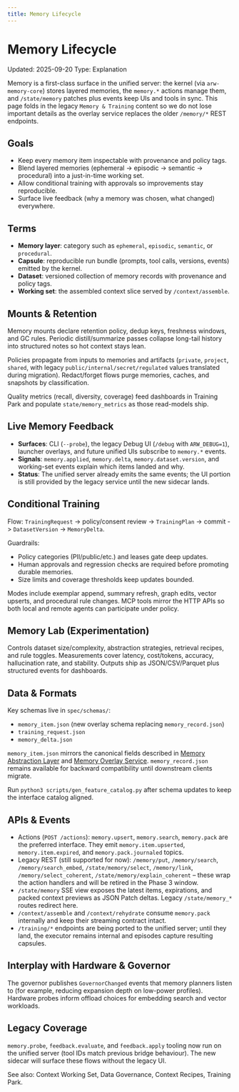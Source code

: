 ```yaml
---
title: Memory Lifecycle
---
```


# Memory Lifecycle

Updated: 2025-09-20
Type: Explanation

Memory is a first-class surface in the unified server: the kernel (via `arw-memory-core`) stores layered memories, the `memory.*` actions manage them, and `/state/memory` patches plus events keep UIs and tools in sync. This page folds in the legacy `Memory & Training` content so we do not lose important details as the overlay service replaces the older `/memory/*` REST endpoints.

## Goals
- Keep every memory item inspectable with provenance and policy tags.
- Blend layered memories (ephemeral -> episodic -> semantic -> procedural) into a just-in-time working set.
- Allow conditional training with approvals so improvements stay reproducible.
- Surface live feedback (why a memory was chosen, what changed) everywhere.

## Terms
- **Memory layer**: category such as `ephemeral`, `episodic`, `semantic`, or `procedural`.
- **Capsule**: reproducible run bundle (prompts, tool calls, versions, events) emitted by the kernel.
- **Dataset**: versioned collection of memory records with provenance and policy tags.
- **Working set**: the assembled context slice served by `/context/assemble`.

## Mounts & Retention
Memory mounts declare retention policy, dedup keys, freshness windows, and GC rules. Periodic distill/summarize passes collapse long-tail history into structured notes so hot context stays lean.

Policies propagate from inputs to memories and artifacts (`private`, `project`, `shared`, with legacy `public/internal/secret/regulated` values translated during migration). Redact/forget flows purge memories, caches, and snapshots by classification.

Quality metrics (recall, diversity, coverage) feed dashboards in Training Park and populate `state/memory_metrics` as those read-models ship.

## Live Memory Feedback
- **Surfaces**: CLI (`--probe`), the legacy Debug UI (`/debug` with `ARW_DEBUG=1`), launcher overlays, and future unified UIs subscribe to `memory.*` events.
- **Signals**: `memory.applied`, `memory.delta`, `memory.dataset.version`, and working-set events explain which items landed and why.
- **Status**: The unified server already emits the same events; the UI portion is still provided by the legacy service until the new sidecar lands.

## Conditional Training
Flow: `TrainingRequest` -> policy/consent review -> `TrainingPlan` -> commit -> `DatasetVersion` -> `MemoryDelta`.

Guardrails:
- Policy categories (PII/public/etc.) and leases gate deep updates.
- Human approvals and regression checks are required before promoting durable memories.
- Size limits and coverage thresholds keep updates bounded.

Modes include exemplar append, summary refresh, graph edits, vector upserts, and procedural rule changes. MCP tools mirror the HTTP APIs so both local and remote agents can participate under policy.

## Memory Lab (Experimentation)
Controls dataset size/complexity, abstraction strategies, retrieval recipes, and rule toggles. Measurements cover latency, cost/tokens, accuracy, hallucination rate, and stability. Outputs ship as JSON/CSV/Parquet plus structured events for dashboards.

## Data & Formats
Key schemas live in `spec/schemas/`:
- `memory_item.json` (new overlay schema replacing `memory_record.json`)
- `training_request.json`
- `memory_delta.json`

`memory_item.json` mirrors the canonical fields described in [Memory Abstraction Layer](memory_abstraction.md) and [Memory Overlay Service](memory_overlay_service.md). `memory_record.json` remains available for backward compatibility until downstream clients migrate.

Run `python3 scripts/gen_feature_catalog.py` after schema updates to keep the interface catalog aligned.

## APIs & Events
- Actions (`POST /actions`): `memory.upsert`, `memory.search`, `memory.pack` are the preferred interface. They emit `memory.item.upserted`, `memory.item.expired`, and `memory.pack.journaled` topics.
- Legacy REST (still supported for now): `/memory/put`, `/memory/search`, `/memory/search_embed`, `/state/memory/select`, `/memory/link`, `/memory/select_coherent`, `/state/memory/explain_coherent` – these wrap the action handlers and will be retired in the Phase 3 window.
- `/state/memory` SSE view exposes the latest items, expirations, and packed context previews as JSON Patch deltas. Legacy `/state/memory_*` routes redirect here.
- `/context/assemble` and `/context/rehydrate` consume `memory.pack` internally and keep their streaming contract intact.
- `/training/*` endpoints are being ported to the unified server; until they land, the executor remains internal and episodes capture resulting capsules.

## Interplay with Hardware & Governor
The governor publishes `GovernorChanged` events that memory planners listen to (for example, reducing expansion depth on low-power profiles). Hardware probes inform offload choices for embedding search and vector workloads.

## Legacy Coverage
`memory.probe`, `feedback.evaluate`, and `feedback.apply` tooling now run on the unified server (tool IDs match previous bridge behaviour). The new sidecar will surface these flows without the legacy UI.

See also: Context Working Set, Data Governance, Context Recipes, Training Park.
